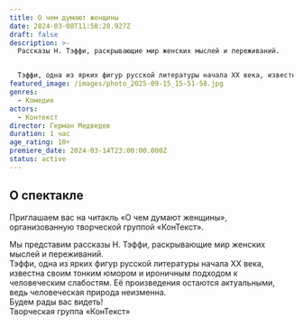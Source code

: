 ```yaml
---
title: О чем думают женщины
date: 2024-03-08T11:58:28.927Z
draft: false
description: >-
  Рассказы Н. Тэффи, раскрывающие мир женских мыслей и переживаний.


  Тэффи, одна из ярких фигур русской литературы начала XX века, известна своим тонким юмором и ироничным подходом к человеческим слабостям. Её произведения остаются актуальными, ведь человеческая природа неизменна.
featured_image: /images/photo_2025-09-15_15-51-58.jpg
genres:
  - Комедия
actors:
  - Контекст
director: Герман Медведев
duration: 1 час
age_rating: 10+
premiere_date: 2024-03-14T23:00:00.000Z
status: active
---
```

## О спектакле

Приглашаем вас на читакль «О чем думают женщины», организованную творческой группой «КонТекст». 

Мы представим рассказы Н. Тэффи, раскрывающие мир женских мыслей и переживаний.\
Тэффи, одна из ярких фигур русской литературы начала XX века, известна своим тонким юмором и ироничным подходом к человеческим слабостям. Её произведения остаются актуальными, ведь человеческая природа неизменна.\
Будем рады вас видеть!\
Творческая группа «КонТекст»